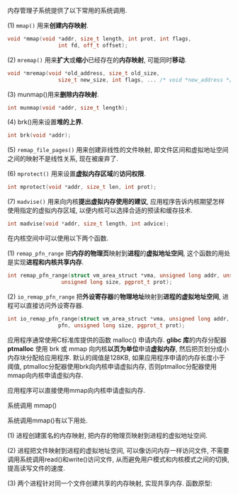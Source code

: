 内存管理子系统提供了以下常用的系统调用. 

(1) `mmap()` 用来**创建内存映射**. 

```cpp
void *mmap(void *addr, size_t length, int prot, int flags,
                int fd, off_t offset);
```

(2) `mremap()` 用来**扩大**或**缩小**已经存在的**内存映射**, 可能同时**移动**. 

```cpp
void *mremap(void *old_address, size_t old_size,
                size_t new_size, int flags, ... /* void *new_address */);
```

(3) munmap()用来**删除内存映射**. 

```cpp
int munmap(void *addr, size_t length);
```

(4) brk()用来设置**堆的上界**. 

```cpp
int brk(void *addr);
```

(5) `remap_file_pages()` 用来创建非线性的文件映射, 即文件区间和虚拟地址空间之间的映射不是线性关系, 现在被废弃了. 

(6) `mprotect()` 用来设置**虚拟内存区域**的**访问权限**. 

```cpp
int mprotect(void *addr, size_t len, int prot);
```

(7) `madvise()` 用来向内核**提出虚拟内存使用的建议**, 应用程序告诉内核期望怎样使用指定的虚拟内存区域, 以便内核可以选择合适的预读和缓存技术. 

```cpp
int madvise(void *addr, size_t length, int advice);
```

在内核空间中可以使用以下两个函数. 

(1) `remap_pfn_range` 把**内存的物理页**映射到**进程**的**虚拟地址空间**, 这个函数的用处是实现**进程和内核共享内存**. 

```cpp
int remap_pfn_range(struct vm_area_struct *vma, unsigned long addr, unsigned long pfn,
    		     unsigned long size, pgprot_t prot);
```

(2) `io_remap_pfn_range` 把**外设寄存器**的**物理地址**映射到**进程的虚拟地址空间**, 进程可以直接访问外设寄存器. 

```cpp
int io_remap_pfn_range(struct vm_area_struct *vma, unsigned long addr, unsigned long
    			pfn, unsigned long size, pgprot_t prot);
```

应用程序通常使用C标准库提供的函数 malloc() 申请内存. **glibc 库**的内存分配器 **ptmalloc** 使用 brk 或 mmap 向内核**以页为单位**申请**虚拟内存**, 然后把页划分成小内存块分配给应用程序. 默认的阈值是128KB, 如果应用程序申请的内存长度小于阈值, ptmalloc分配器使用brk向内核申请虚拟内存, 否则ptmalloc分配器使用mmap向内核申请虚拟内存. 

应用程序可以直接使用mmap向内核申请虚拟内存. 

系统调用 mmap()

系统调用mmap()有以下用处. 

(1) 进程创建匿名的内存映射, 把内存的物理页映射到进程的虚拟地址空间. 

(2) 进程把文件映射到进程的虚拟地址空间, 可以像访问内存一样访问文件, 不需要调用系统调用read()和write()访问文件, 从而避免用户模式和内核模式之间的切换, 提高读写文件的速度. 

(3) 两个进程针对同一个文件创建共享的内存映射, 实现共享内存. 函数原型: 

